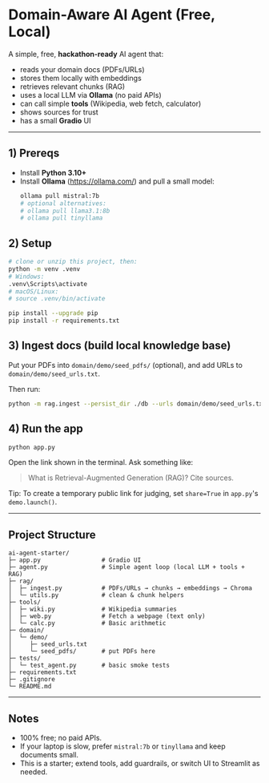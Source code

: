 
# Domain-Aware AI Agent (Free, Local)

A simple, free, **hackathon-ready** AI agent that:
- reads your domain docs (PDFs/URLs)
- stores them locally with embeddings
- retrieves relevant chunks (RAG)
- uses a local LLM via **Ollama** (no paid APIs)
- can call simple **tools** (Wikipedia, web fetch, calculator)
- shows sources for trust
- has a small **Gradio** UI

---

## 1) Prereqs

- Install **Python 3.10+**
- Install **Ollama** (https://ollama.com/) and pull a small model:
  ```bash
  ollama pull mistral:7b
  # optional alternatives:
  # ollama pull llama3.1:8b
  # ollama pull tinyllama
  ```

## 2) Setup

```bash
# clone or unzip this project, then:
python -m venv .venv
# Windows:
.venv\Scripts\activate
# macOS/Linux:
# source .venv/bin/activate

pip install --upgrade pip
pip install -r requirements.txt
```

## 3) Ingest docs (build local knowledge base)

Put your PDFs into `domain/demo/seed_pdfs/` (optional), and add URLs to `domain/demo/seed_urls.txt`.

Then run:
```bash
python -m rag.ingest --persist_dir ./db --urls domain/demo/seed_urls.txt --pdf_dir domain/demo/seed_pdfs
```

## 4) Run the app

```bash
python app.py
```
Open the link shown in the terminal. Ask something like:
> What is Retrieval-Augmented Generation (RAG)? Cite sources.

Tip: To create a temporary public link for judging, set `share=True` in `app.py`'s `demo.launch()`.

---

## Project Structure

```
ai-agent-starter/
├─ app.py                 # Gradio UI
├─ agent.py               # Simple agent loop (local LLM + tools + RAG)
├─ rag/
│  ├─ ingest.py           # PDFs/URLs → chunks → embeddings → Chroma
│  └─ utils.py            # clean & chunk helpers
├─ tools/
│  ├─ wiki.py             # Wikipedia summaries
│  ├─ web.py              # Fetch a webpage (text only)
│  └─ calc.py             # Basic arithmetic
├─ domain/
│  └─ demo/
│     ├─ seed_urls.txt
│     └─ seed_pdfs/       # put PDFs here
├─ tests/
│  └─ test_agent.py       # basic smoke tests
├─ requirements.txt
├─ .gitignore
└─ README.md
```

---

## Notes
- 100% free; no paid APIs.
- If your laptop is slow, prefer `mistral:7b` or `tinyllama` and keep documents small.
- This is a starter; extend tools, add guardrails, or switch UI to Streamlit as needed.
